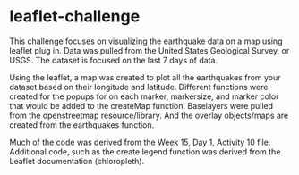 # leaflet-challenge

This challenge focuses on visualizing the earthquake data on a map using leaflet plug in. Data was pulled from the United States Geological Survey, or USGS. The dataset is focused on the last 7 days of data. 

Using the leaflet, a map was created to plot all the earthquakes from your dataset based on their longitude and latitude. Different functions were created for the popups for on each marker, markersize, and marker color that would be added to the createMap function. Baselayers were pulled from the openstreetmap resource/library. And the overlay objects/maps are created from the earthquakes function.

Much of the code was derived from the Week 15, Day 1, Activity 10 file. Additional code, such as the create legend function was derived from the Leaflet documentation (chloropleth). 